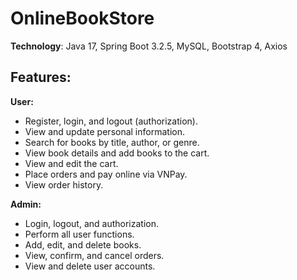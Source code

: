 # OnlineBookStore

**Technology**: Java 17, Spring Boot 3.2.5, MySQL, Bootstrap 4, Axios

## Features:

**User:**

- Register, login, and logout (authorization).
- View and update personal information.
- Search for books by title, author, or genre.
- View book details and add books to the cart.
- View and edit the cart.
- Place orders and pay online via VNPay.
- View order history.

**Admin:**

- Login, logout, and authorization.
- Perform all user functions.
- Add, edit, and delete books.
- View, confirm, and cancel orders.
- View and delete user accounts.
